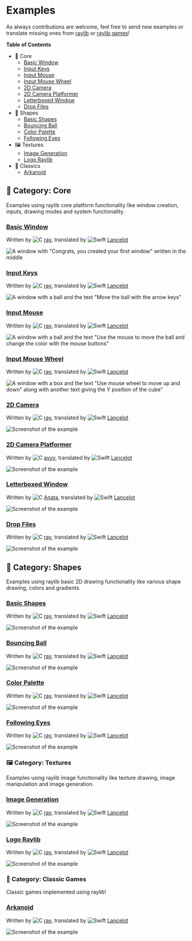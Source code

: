 # Examples

As always contributions are welcome, feel free to send new examples or translate missing ones from [raylib](https://github.com/raysan5/raylib/blob/master/examples) or [raylib games](https://github.com/raysan5/raylib-games/tree/master/classics)!

**Table of Contents**
- 🧱 Core
    - [Basic Window](#basic-window)
    - [Input Keys](#input-keys)
    - [Input Mouse](#input-mouse)
    - [Input Mouse Wheel](#input-mouse-wheel)
    - [2D Camera](#2d-camera)
    - [2D Camera Platformer](#2d-camera-platformer)
    - [Letterboxed Window](#letterboxed-window)
    - [Drop Files](#drop-files)
- 🔺 Shapes
    - [Basic Shapes](#basic-shapes)
    - [Bouncing Ball](#bouncing-ball)
    - [Color Palette](#color-palette)
    - [Following Eyes](#following-eyes)
- 🖼 Textures
    - [Image Generation](#image-generation)
    - [Logo Raylib](#logo-raylib)
- 👾 Classics
    - [Arkanoid](#arkanoid)

## 🧱 Category: Core

Examples using raylib core platform functionality like window creation, inputs, drawing modes and system functionality.

### [Basic Window](Sources/Core/Basic%20Window/App.swift)

Written by ![C] [ray], translated by ![Swift] [Lancelot]

![A window with "Congrats, you created your first window" written in the middle](../Assets/Screenshots/minimal-light.png)

### [Input Keys](Sources/Core/Input%20Keys/App.swift)

Written by ![C] [ray], translated by ![Swift] [Lancelot]

![A window with a ball and the text "Move the ball with the arrow keys"](../Assets/Screenshots/input-keys.png)

### [Input Mouse](Sources/Core/Input%20Mouse/App.swift)

Written by ![C] [ray], translated by ![Swift] [Lancelot]

![A window with a ball and the text "Use the mouse to move the ball and change the color with the mouse buttons"](../Assets/Screenshots/input-mouse.png)

### [Input Mouse Wheel](Sources/Core/Input%20Mouse%20Wheel/App.swift)

Written by ![C] [ray], translated by ![Swift] [Lancelot]

![A window with a box and the text "Use mouse wheel to move up and down" along with another text giving the Y position of the cube"](../Assets/Screenshots/input-mouse-wheel.png)

### [2D Camera](Sources/Core/2D%20Camera/App.swift)

Written by ![C] [ray], translated by ![Swift] [Lancelot]

![Screenshot of the example](../Assets/Screenshots/2d-camera.png)

### [2D Camera Platformer](Sources/Core/2D%20Camera%20Platformer/App.swift)

Written by ![C] [avyy], translated by ![Swift] [Lancelot]

![Screenshot of the example](../Assets/Screenshots/2d-camera-platformer.png)

### [Letterboxed Window](Sources/Core/Letterboxed%20Window/App.swift)

Written by ![C] [Anata], translated by ![Swift] [Lancelot]

![Screenshot of the example](../Assets/Screenshots/letterboxed-window.png)

### [Drop Files](Sources/Core/Drop%20Files/App.swift)

Written by ![C] [ray], translated by ![Swift] [Lancelot]

![Screenshot of the example](../Assets/Screenshots/drop-files.png)

## 🔺 Category: Shapes

Examples using raylib basic 2D drawing functionality like various shape drawing, colors and gradients.

### [Basic Shapes](Sources/Shapes/Basic%20Shapes/App.swift)

Written by ![C] [ray], translated by ![Swift] [Lancelot]

![Screenshot of the example](../Assets/Screenshots/basic-shapes.png)

### [Bouncing Ball](Sources/Shapes/Bouncing%20Ball/App.swift)

Written by ![C] [ray], translated by ![Swift] [Lancelot]

![Screenshot of the example](../Assets/Screenshots/bouncing-ball.png)

### [Color Palette](Sources/Shapes/Color%20Palette/App.swift)

Written by ![C] [ray], translated by ![Swift] [Lancelot]

![Screenshot of the example](../Assets/Screenshots/color-palette.png)

### [Following Eyes](Sources/Shapes/Following%20Eyes/App.swift)

Written by ![C] [ray], translated by ![Swift] [Lancelot]

![Screenshot of the example](../Assets/Screenshots/following-eyes.png)

### 🖼 Category: Textures

Examples using raylib image functionality like texture drawing, image manipulation and image generation.

### [Image Generation](Sources/Textures/Image%20Generation/App.swift)

Written by ![C] [ray], translated by ![Swift] [Lancelot]

![Screenshot of the example](../Assets/Screenshots/image-generation.png)

### [Logo Raylib](Sources/Textures/Logo%20Raylib/App.swift)

Written by ![C] [ray], translated by ![Swift] [Lancelot]

![Screenshot of the example](../Assets/Screenshots/logo-raylib.png)

### 👾 Category: Classic Games

Classic games implemented using raylib!

### [Arkanoid](Sources/Classics/Arkanoid/App.swift)

Written by ![C] [ray], translated by ![Swift] [Lancelot]

![Screenshot of the example](../Assets/Screenshots/arkanoid.png)

[ray]: https://github.com/raysan5
[lancelot]: https://github.com/Lancelotbronner
[avyy]: https://github.com/avyy
[Anata]: https://github.com/anatagawa

[C]: ../Assets/Icons/c.png
[Swift]: ../Assets/Icons/swift.png
